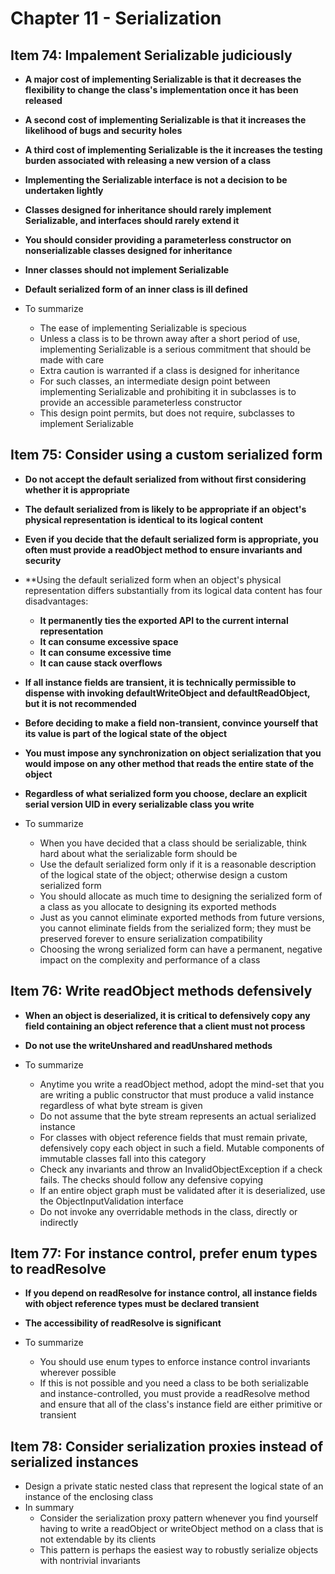 # Chapter 11 - Serialization

## Item 74: Impalement Serializable judiciously
* **A major cost of implementing Serializable is that it decreases the flexibility to change the class's implementation once it has been released**
* **A second cost of implementing Serializable is that it increases the likelihood of bugs and security holes**
* **A third cost of implementing Serializable is the it increases the testing burden associated with releasing a new version of a class**
* **Implementing the Serializable interface is not a decision to be undertaken lightly**
* **Classes designed for inheritance should rarely implement Serializable, and interfaces should rarely extend it**
* **You should consider providing a parameterless constructor on nonserializable classes designed for inheritance**
* **Inner classes should not implement Serializable**
* **Default serialized form of an inner class is ill defined**

* To summarize
    * The ease of implementing Serializable is specious
    * Unless a class is to be thrown away after a short period of use, implementing Serializable is a serious commitment that should be made with care
    * Extra caution is warranted if a class is designed for inheritance
    * For such classes, an intermediate design point between implementing Serializable and prohibiting it in subclasses is to provide an accessible parameterless constructor
    * This design point permits, but does not require, subclasses to implement Serializable

## Item 75: Consider using a custom serialized form
* **Do not accept the default serialized from without first considering whether it is appropriate**
* **The default serialized from is likely to be appropriate if an object's physical representation is identical to its logical content**
* **Even if you decide that the default serialized form is appropriate, you often must provide a readObject method to ensure invariants and security**
* **Using the default serialized form when an object's physical representation differs substantially from its logical data content has four disadvantages:
    * **It permanently ties the exported API to the current internal representation**
    * **It can consume excessive space**
    * **It can consume excessive time**
    * **It can cause stack overflows**
* **If all instance fields are transient, it is technically permissible to dispense with invoking defaultWriteObject and defaultReadObject, but it is not recommended**
* **Before deciding to make a field non-transient, convince yourself that its value is part of the logical state of the object**
* **You must impose any synchronization on object serialization that you would impose on any other method that reads the entire state of the object**
* **Regardless of what serialized form you choose, declare an explicit serial version UID in every serializable class you write**

* To summarize
    * When you have decided that a class should be serializable, think hard about what the serializable form should be
    * Use the default serialized form only if it is a reasonable description of the logical state of the object; otherwise design a custom serialized form
    * You should allocate as much time to designing the serialized form of a class as you allocate to designing its exported methods
    * Just as you cannot eliminate exported methods from future versions, you cannot eliminate fields from the serialized form; they must be preserved forever to ensure serialization compatibility
    * Choosing the wrong serialized form can have a permanent, negative impact on the complexity and performance of a class
    
## Item 76: Write readObject methods defensively
* **When an object is deserialized, it is critical to defensively copy any field containing an object reference that a client must not process**
* **Do not use the writeUnshared and readUnshared methods**

* To summarize
    * Anytime you write a readObject method, adopt the mind-set that you are writing a public constructor that must produce a valid instance regardless of what byte stream is given
    * Do not assume that the byte stream represents an actual serialized instance
    * For classes with object reference fields that must remain private, defensively copy each object in such a field. Mutable components of immutable classes fall into this category
    * Check any invariants and throw an InvalidObjectException if a check fails. The checks should follow any defensive copying
    * If an entire object graph must be validated after it is deserialized, use the ObjectInputValidation interface
    * Do not invoke any overridable methods in the class, directly or indirectly
    
## Item 77: For instance control, prefer enum types to readResolve
* **If you depend on readResolve for instance control, all instance fields with object reference types must be declared transient**
* **The accessibility of readResolve is significant**

* To summarize
    * You should use enum types to enforce instance control invariants wherever possible
    * If this is not possible and you need a class to be both serializable and instance-controlled, you must provide a readResolve method and ensure that all of the class's instance field are either primitive or transient

## Item 78: Consider serialization proxies instead of serialized instances
* Design a private static nested class that represent the logical state of an instance of the enclosing class
* In summary
    * Consider the serialization proxy pattern whenever you find yourself having to write a readObject or writeObject method on a class that is not extendable by its clients
    * This pattern is perhaps the easiest way to robustly serialize objects with nontrivial invariants
